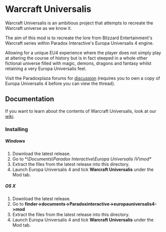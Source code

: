 # Warcraft Universalis
Warcraft Universalis is an ambitious project that attempts to recreate the Warcraft universe as we know it.

The aim of this mod is to recreate the lore from Blizzard Entertainment's Warcraft series within Paradox Interactive's Europa Universalis 4 engine.

Allowing for a unique EU4 experience where the player does not simply play at altering the course of history but is in fact steeped in a whole other fictional universe filled with magic, demons, dragons and fantasy whilst retaining a very Europa Universalis feel. 

Visit the Paradoxplaza forums for [discussion](https://forum.paradoxplaza.com/forum/index.php?threads/mod-warcraft-universalis-offical-thread.747368/) (requires you to own a copy of Europa Universalis 4 before you can view the thread).

## Documentation
If you want to learn about the contents of Warcraft Universalis, look at our [wiki](https://github.com/vawser/warcraft_universalis/wiki).

### Installing 
##### Windows
1. Download the latest release.
2. Go to **\Documents\Paradox Interactive\Europa Universalis IV\mod\**
3. Extract the files from the latest release into this directory.
4. Launch Europa Universalis 4 and tick **Warcraft Universalis** under the Mod tab.

##### OS X
1. Download the latest release.
2. Go to **finder->documents->Paradoxinteractive->europauniversalis4->mod**
3. Extract the files from the latest release into this directory.
4. Launch Europa Universalis 4 and tick **Warcraft Universalis** under the Mod tab.

